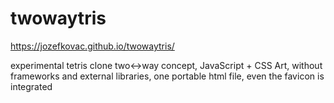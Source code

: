 # twowaytris

https://jozefkovac.github.io/twowaytris/

experimental tetris clone two↔way concept, JavaScript + CSS Art, without frameworks and external libraries, one portable html file, even the favicon is integrated
